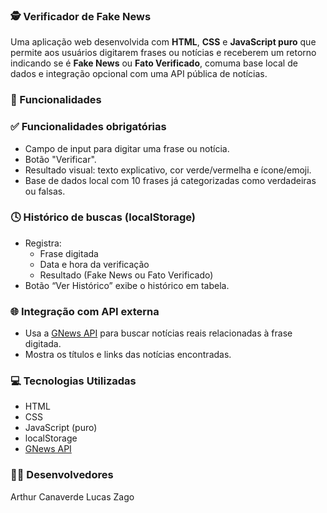 ### 🕵️ Verificador de Fake News

Uma aplicação web desenvolvida com **HTML**, **CSS** e **JavaScript puro** que permite aos usuários digitarem frases ou notícias e receberem um retorno indicando se é **Fake News** ou **Fato Verificado**, comuma base local de dados e integração opcional com uma API pública de notícias.

### 🚀 Funcionalidades

### ✅ Funcionalidades obrigatórias
- Campo de input para digitar uma frase ou notícia.
- Botão "Verificar".
- Resultado visual: texto explicativo, cor verde/vermelha e ícone/emoji.
- Base de dados local com 10 frases já categorizadas como verdadeiras ou falsas.

### 🕓 Histórico de buscas (localStorage)
- Registra:
  - Frase digitada
  - Data e hora da verificação
  - Resultado (Fake News ou Fato Verificado)
- Botão “Ver Histórico” exibe o histórico em tabela.

### 🌐 Integração com API externa
- Usa a [GNews API](https://gnews.io) para buscar notícias reais relacionadas à frase digitada.
- Mostra os títulos e links das notícias encontradas.

### 💻 Tecnologias Utilizadas

- HTML
- CSS
- JavaScript (puro)
- localStorage
- [GNews API](https://gnews.io)

### 👨‍💻 Desenvolvedores
Arthur Canaverde
Lucas Zago